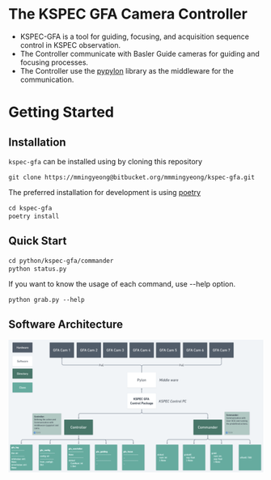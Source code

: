 
# The KSPEC GFA Camera Controller
- KSPEC-GFA is a tool for guiding, focusing, and acquisition sequence control in KSPEC observation.
- The Controller communicate with Basler Guide cameras for guiding and focusing processes.
- The Controller use the [pypylon](https://github.com/basler/pypylon) library as the middleware for the communication.

# Getting Started

## Installation

`kspec-gfa` can be installed using by cloning this repository

```console
git clone https://mmingyeong@bitbucket.org/mmmingyeong/kspec-gfa.git
```

The preferred installation for development is using [poetry](https://python-poetry.org/)

```console
cd kspec-gfa
poetry install
```

## Quick Start

```console
cd python/kspec-gfa/commander
python status.py
```

If you want to know the usage of each command, use --help option.

```console
python grab.py --help
```

## Software Architecture

![img](./docs/sphinx/source/_static/kspec-gfa_software_architecture.png)